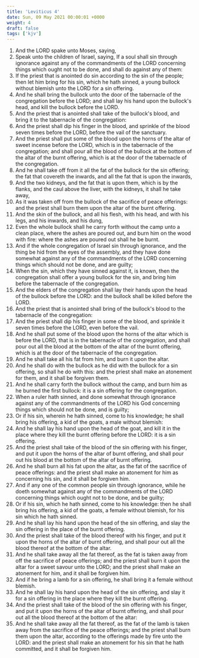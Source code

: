 ```yaml
---
title: 'Leviticus 4'
date: Sun, 09 May 2021 00:00:01 +0000
weight: 4
draft: false
tags: ['kjv'] 
---
```


1. And the LORD spake unto Moses, saying,
2. Speak unto the children of Israel, saying, If a soul shall sin through ignorance against any of the commandments of the LORD concerning things which ought not to be done, and shall do against any of them:
3. If the priest that is anointed do sin according to the sin of the people; then let him bring for his sin, which he hath sinned, a young bullock without blemish unto the LORD for a sin offering.
4. And he shall bring the bullock unto the door of the tabernacle of the congregation before the LORD; and shall lay his hand upon the bullock's head, and kill the bullock before the LORD.
5. And the priest that is anointed shall take of the bullock's blood, and bring it to the tabernacle of the congregation:
6. And the priest shall dip his finger in the blood, and sprinkle of the blood seven times before the LORD, before the vail of the sanctuary.
7. And the priest shall put some of the blood upon the horns of the altar of sweet incense before the LORD, which is in the tabernacle of the congregation; and shall pour all the blood of the bullock at the bottom of the altar of the burnt offering, which is at the door of the tabernacle of the congregation.
8. And he shall take off from it all the fat of the bullock for the sin offering; the fat that covereth the inwards, and all the fat that is upon the inwards,
9. And the two kidneys, and the fat that is upon them, which is by the flanks, and the caul above the liver, with the kidneys, it shall he take away,
10. As it was taken off from the bullock of the sacrifice of peace offerings: and the priest shall burn them upon the altar of the burnt offering.
11. And the skin of the bullock, and all his flesh, with his head, and with his legs, and his inwards, and his dung,
12. Even the whole bullock shall he carry forth without the camp unto a clean place, where the ashes are poured out, and burn him on the wood with fire: where the ashes are poured out shall he be burnt.
13. And if the whole congregation of Israel sin through ignorance, and the thing be hid from the eyes of the assembly, and they have done somewhat against any of the commandments of the LORD concerning things which should not be done, and are guilty;
14. When the sin, which they have sinned against it, is known, then the congregation shall offer a young bullock for the sin, and bring him before the tabernacle of the congregation.
15. And the elders of the congregation shall lay their hands upon the head of the bullock before the LORD: and the bullock shall be killed before the LORD.
16. And the priest that is anointed shall bring of the bullock's blood to the tabernacle of the congregation:
17. And the priest shall dip his finger in some of the blood, and sprinkle it seven times before the LORD, even before the vail.
18. And he shall put some of the blood upon the horns of the altar which is before the LORD, that is in the tabernacle of the congregation, and shall pour out all the blood at the bottom of the altar of the burnt offering, which is at the door of the tabernacle of the congregation.
19. And he shall take all his fat from him, and burn it upon the altar.
20. And he shall do with the bullock as he did with the bullock for a sin offering, so shall he do with this: and the priest shall make an atonement for them, and it shall be forgiven them.
21. And he shall carry forth the bullock without the camp, and burn him as he burned the first bullock: it is a sin offering for the congregation.
22. When a ruler hath sinned, and done somewhat through ignorance against any of the commandments of the LORD his God concerning things which should not be done, and is guilty;
23. Or if his sin, wherein he hath sinned, come to his knowledge; he shall bring his offering, a kid of the goats, a male without blemish:
24. And he shall lay his hand upon the head of the goat, and kill it in the place where they kill the burnt offering before the LORD: it is a sin offering.
25. And the priest shall take of the blood of the sin offering with his finger, and put it upon the horns of the altar of burnt offering, and shall pour out his blood at the bottom of the altar of burnt offering.
26. And he shall burn all his fat upon the altar, as the fat of the sacrifice of peace offerings: and the priest shall make an atonement for him as concerning his sin, and it shall be forgiven him.
27. And if any one of the common people sin through ignorance, while he doeth somewhat against any of the commandments of the LORD concerning things which ought not to be done, and be guilty;
28. Or if his sin, which he hath sinned, come to his knowledge: then he shall bring his offering, a kid of the goats, a female without blemish, for his sin which he hath sinned.
29. And he shall lay his hand upon the head of the sin offering, and slay the sin offering in the place of the burnt offering.
30. And the priest shall take of the blood thereof with his finger, and put it upon the horns of the altar of burnt offering, and shall pour out all the blood thereof at the bottom of the altar.
31. And he shall take away all the fat thereof, as the fat is taken away from off the sacrifice of peace offerings; and the priest shall burn it upon the altar for a sweet savour unto the LORD; and the priest shall make an atonement for him, and it shall be forgiven him.
32. And if he bring a lamb for a sin offering, he shall bring it a female without blemish.
33. And he shall lay his hand upon the head of the sin offering, and slay it for a sin offering in the place where they kill the burnt offering.
34. And the priest shall take of the blood of the sin offering with his finger, and put it upon the horns of the altar of burnt offering, and shall pour out all the blood thereof at the bottom of the altar:
35. And he shall take away all the fat thereof, as the fat of the lamb is taken away from the sacrifice of the peace offerings; and the priest shall burn them upon the altar, according to the offerings made by fire unto the LORD: and the priest shall make an atonement for his sin that he hath committed, and it shall be forgiven him.
